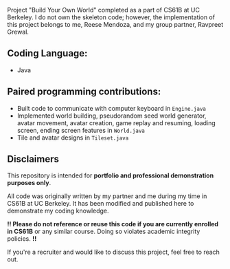 Project "Build Your Own World" completed as a part of CS61B at UC Berkeley. I do not own the skeleton code; however, the implementation of this project belongs to me, Reese Mendoza, and my group partner, Ravpreet Grewal.

## Coding Language:
- Java

## Paired programming contributions:
- Built code to communicate with computer keyboard in `Engine.java`
- Implemented world building, pseudorandom seed world generator, avatar movement, avatar creation, game replay and resuming, loading screen, ending screen features in `World.java`
- Tile and avatar designs in `Tileset.java`

## Disclaimers
This repository is intended for **portfolio and professional demonstration purposes only**.

All code was originally written by my partner and me during my time in CS61B at UC Berkeley. It has been modified and published here to demonstrate my coding knowledge.

**!! Please do not reference or reuse this code if you are currently enrolled in CS61B** or any similar course. Doing so violates academic integrity policies. **!!**

If you're a recruiter and would like to discuss this project, feel free to reach out.

